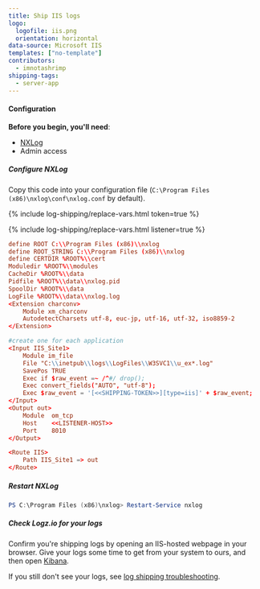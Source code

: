 ```yaml
---
title: Ship IIS logs
logo:
  logofile: iis.png
  orientation: horizontal
data-source: Microsoft IIS
templates: ["no-template"]
contributors:
  - imnotashrimp
shipping-tags:
  - server-app
---
```


#### Configuration

**Before you begin, you'll need**:

* [NXLog](http://nxlog.org/products/nxlog-community-edition/download)
* Admin access

<div class="tasklist">

##### Configure NXLog

Copy this code into your configuration file (`C:\Program Files (x86)\nxlog\conf\nxlog.conf` by default).

{% include log-shipping/replace-vars.html token=true %}

{% include log-shipping/replace-vars.html listener=true %}

```conf
define ROOT C:\\Program Files (x86)\\nxlog
define ROOT_STRING C:\\Program Files (x86)\\nxlog
define CERTDIR %ROOT%\\cert
Moduledir %ROOT%\\modules
CacheDir %ROOT%\\data
Pidfile %ROOT%\\data\\nxlog.pid
SpoolDir %ROOT%\\data
LogFile %ROOT%\\data\\nxlog.log
<Extension charconv>
    Module xm_charconv
    AutodetectCharsets utf-8, euc-jp, utf-16, utf-32, iso8859-2
</Extension>

#create one for each application
<Input IIS_Site1>
    Module im_file
    File "C:\\inetpub\\logs\\LogFiles\\W3SVC1\\u_ex*.log"
    SavePos TRUE
    Exec if $raw_event =~ /^#/ drop();
    Exec convert_fields("AUTO", "utf-8");
    Exec $raw_event = '[<<SHIPPING-TOKEN>>][type=iis]' + $raw_event;
</Input>
<Output out>
    Module  om_tcp
    Host    <<LISTENER-HOST>>
    Port    8010
</Output>

<Route IIS>
    Path IIS_Site1 => out
</Route>
```

##### Restart NXLog

```powershell
PS C:\Program Files (x86)\nxlog> Restart-Service nxlog
```

##### Check Logz.io for your logs

Confirm you're shipping logs by opening an IIS-hosted webpage in your browser. Give your logs some time to get from your system to ours, and then open [Kibana](https://app.logz.io/#/dashboard/kibana).

If you still don't see your logs, see [log shipping troubleshooting]({{site.baseurl}}/user-guide/log-shipping/log-shipping-troubleshooting.html).

</div>